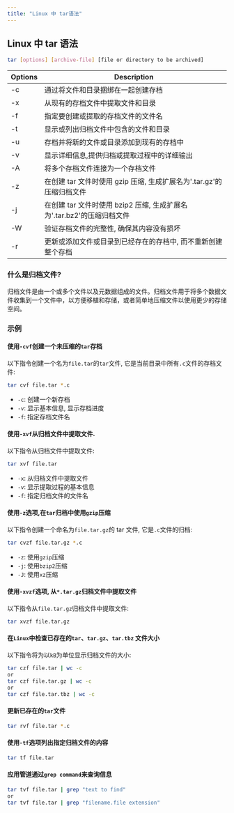 ```yaml
---
title: "Linux 中 tar语法"
---
```


## Linux 中 tar 语法

```sh
tar [options] [archive-file] [file or directory to be archived]
```

| Options | Description                                                            |
| ------- | ---------------------------------------------------------------------- |
| -c      | 通过将文件和目录捆绑在一起创建存档                                     |
| -x      | 从现有的存档文件中提取文件和目录                                       |
| -f      | 指定要创建或提取的存档文件的文件名                                     |
| -t      | 显示或列出归档文件中包含的文件和目录                                   |
| -u      | 存档并将新的文件或目录添加到现有的存档中                               |
| -v      | 显示详细信息,提供归档或提取过程中的详细输出                            |
| -A      | 将多个存档文件连接为一个存档文件                                       |
| -z      | 在创建 tar 文件时使用 gzip 压缩, 生成扩展名为'.tar.gz'的压缩归档文件   |
| -j      | 在创建 tar 文件时使用 bzip2 压缩, 生成扩展名为'.tar.bz2'的压缩归档文件 |
| -W      | 验证存档文件的完整性, 确保其内容没有损坏                               |
| -r      | 更新或添加文件或目录到已经存在的存档中, 而不重新创建整个存档           |

### 什么是归档文件?

归档文件是由一个或多个文件以及元数据组成的文件。归档文件用于将多个数据文件收集到一个文件中，以方便移植和存储，或者简单地压缩文件以使用更少的存储空间。

### 示例

#### 使用`-cvf`创建一个未压缩的`tar`存档

以下指令创建一个名为`file.tar`的`tar`文件, 它是当前目录中所有`.c`文件的存档文件:

```sh
tar cvf file.tar *.c
```

- `-c`: 创建一个新存档
- `-v`: 显示基本信息, 显示存档进度
- `-f`: 指定存档文件名

#### 使用`-xvf`从归档文件中提取文件.

以下指令从归档文件中提取文件:

```sh
tar xvf file.tar
```

- `-x`: 从归档文件中提取文件
- `-v`: 显示提取过程的基本信息
- `-f`: 指定归档文件的文件名

#### 使用`-z`选项,在`tar`归档中使用`gzip`压缩

以下指令创建一个命名为`file.tar.gz`的 tar 文件, 它是`.c`文件的归档:

```sh
tar cvzf file.tar.gz *.c
```

- `-z`: 使用`gzip`压缩
- `-j`: 使用`bzip2`压缩
- `-J`: 使用`xz`压缩

#### 使用`-xvzf`选项, 从`*.tar.gz`归档文件中提取文件

以下指令从`file.tar.gz`归档文件中提取文件:

```sh
tar xvzf file.tar.gz
```

#### 在`Linux`中检查已存在的`tar`、`tar.gz`、`tar.tbz` 文件大小

以下指令将为以`kB`为单位显示归档文件的大小:

```sh
tar czf file.tar | wc -c
or
tar czf file.tar.gz | wc -c
or
tar czf file.tar.tbz | wc -c
```

#### 更新已存在的`tar`文件

```sh
tar rvf file.tar *.c
```

#### 使用`-tf`选项列出指定归档文件的内容

```sh
tar tf file.tar
```

#### 应用管道通过`grep command`来查询信息

```sh
tar tvf file.tar | grep "text to find"
or
tar tvf file.tar | grep "filename.file extension"
```
